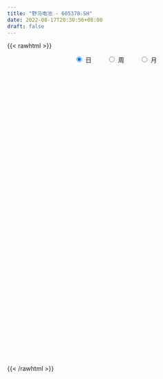 ```yaml
---
title: "野马电池 - 605378.SH"
date: 2022-08-17T20:30:56+08:00
draft: false
---
```

{{< rawhtml >}}
    <div style="text-align: center">
        <label style="padding: 1rem;"><input style="margin-right: .5rem" type="radio" name="period" value="D" checked onclick="period_change(this)">日</label>
        <label style="padding: 1rem;"><input style="margin-right: .5rem" type="radio" name="period" value="W" onclick="period_change(this)">周</label>
        <label style="padding: 1rem;"><input style="margin-right: .5rem" type="radio" name="period" value="M" onclick="period_change(this)">月</label>
    </div>
    <div id="chart" style="height: 700px;"></div> 
    <script type="text/javascript">
        const D_v = [2856.05,1821.22,909.51,3883.7,43154.77,141631.11,47531.79,239762.68,169492.71,156214.74,125359.36,135306.86,88510.97,115410.4,125873.43,87778.07,89611.93,85485.86,71542.22,69726.69,53769.96,54154.26,59767.43,55229.72,102512.65,68195.54,46681.76,56480.93,46809.6,41138.49,85953.56,83244.22,184332.09,140773.94,107998.79,94101.67,117476.88,124575.11,139258.17,80374.99,62470.61,94376.21,128752.16,128815.06,106561.53,90565.76,78640.22,97507.86,75741.31,68565.51,50036.19,44911.46,103587.7,119081.97,123130.74,105303.62,106320.57,92092.09,88730.72,93764.09,67056.76,66089.99,58460.1,82288.08,48167.03,59936.34,36374.84,33622.36,55511.78,44520.33,30145.0,37435.0,53822.94,38164.85,39397.57,32745.89,35977.44,27290.91,38012.23,26982.83,27098.36,34598.84,30177.97,39841.09,31782.84,29914.06,22612.99,25261.93,18629.87,18770.04,27559.45,20525.16,23152.12,22204.04,32977.92,30886.59,20792.04,31573.28,19077.65,17040.59,22161.73,19473.52,16375.73,18963.25,17007.97,35465.74,22892.46,16227.23,10975.99,20669.71,20243.53,10043.26,16549.0,10818.99,19920.0,10790.88,10706.26,7406.5,11993.69,10130.75,11187.26,34361.79,78749.59,38512.74,43847.68,28544.29,38959.09,57179.63,38049.65,34211.99,42188.85,29765.38,44290.46,20582.75,22636.2,17491.93,17534.97,14979.4,18209.05,21623.38,17266.4,14312.04,21081.99,25564.87,20538.53,20226.71,45976.73,32314.86,20060.83,49621.59,33089.06,24668.14,17873.12,30757.94,25849.75,23364.82,14424.63,49708.08,26504.17,20918.3,19095.77,11034.53,10761.15,12176.02,10649.73,24761.92,22096.01,30929.46,22689.19,15707.0,14027.65,29805.98,19194.19,22751.73,9101.19,8416.19,8465.18,7783.76,7412.22,10904.53,10210.73,7179.29,10238.24,6122.12,6353.73,11033.79,7606.0,10750.35,7498.23,11154.92,5389.0,13673.81,5748.92,5361.92,9830.84,5773.84,7809.0,5423.0,8209.73,6344.73,5484.53,6607.0,4235.45,3547.53,6059.35,4925.0,12675.0,9274.52,5128.0,5919.22,12229.53,13819.03,7298.0,6010.62,4532.63,5048.53,10768.53,6943.53,5649.53,7447.0,8963.0,6518.0,6451.0,6157.73,9703.53,10898.33,11397.14,6204.61,16653.06,54181.49,123684.62,85232.81,57734.15,42238.42,37225.26,31842.0,22189.53,26781.15,14036.0,15359.6,14091.0,15125.0,13967.0,10641.0,15666.0,11244.06,8592.0,11071.19,13507.0,15904.0,12509.73,14580.6,14486.0,14613.0,13096.46,10204.0,9213.0,6632.6,6932.73,9802.61,18453.73,13698.0,8626.59,12191.0,10374.05,15145.61,13411.06,13067.85,10692.0,13415.0,6831.0,34638.61,21034.46,15280.46,13353.0,18148.0,18499.73,20059.81,15859.0,16943.0,15354.0,10636.45,17901.45,11955.64,12514.0,11256.22,30438.0,79142.33,41504.43,63938.82,44760.74,40823.63,34483.0,26631.27,27197.19,14536.41,12522.13,29089.82,16862.27,9163.54,27856.76,16145.0,12761.54,13751.0,8359.53,36051.45,109823.03,71362.92,50234.54,36625.3,71716.9,40733.74,24353.6,52730.2,67165.69,40600.18,43806.56,29106.0,35297.82,87629.63,57709.26,52848.87,37063.47,81733.43,74194.95,44279.0,46881.98,54403.26,31741.0,32817.0]
const D_histogram = [0.0,0.1620968661,0.4328804864,0.7744742574,1.1605618414,1.5733507869,2.0012631006,2.1812795282,1.9668731045,1.4360636962,0.779993278,0.3875418881,0.0447180146,-0.1393644387,-0.1795217606,-0.2903285382,-0.5116987709,-0.7895971768,-0.8861713368,-0.8881778738,-0.9085538134,-0.8824212296,-0.9400921425,-0.8645196105,-0.6787059416,-0.6374818929,-0.5663383383,-0.5765215056,-0.5069191782,-0.4478762202,-0.3311556289,-0.0279326303,0.3980526831,0.5369586159,0.6022950335,0.6103399427,0.5570502931,0.7361517729,0.5239873261,0.2775383555,0.0735795135,0.1684292395,0.1599453661,0.2220676326,0.2717131099,0.2356499236,0.0540458162,0.0931120117,0.0397627058,-0.1926110823,-0.2941917636,-0.3620433239,-0.282480326,0.0346474239,0.0149129997,0.0728580761,0.249677837,0.1982446199,0.2421165889,0.30841079,0.2684324815,0.1639667164,-0.0358045863,-0.3619769791,-0.5662949168,-0.7862582501,-0.9229328516,-0.9202778804,-0.8008939156,-0.7806198402,-0.7706954025,-0.8285629123,-0.9916458522,-1.1524306492,-1.0984177931,-1.0160391782,-0.8227958005,-0.7074418633,-0.5279176581,-0.4338049979,-0.3282483741,-0.1998825516,-0.0871064766,0.0599626497,0.1294204631,0.1131117553,0.129159048,0.0654334708,0.0525402937,0.0337734137,-0.0522240155,-0.0359724103,-0.0444714149,-0.060916788,-0.0111424255,-0.0519965315,-0.1071895273,-0.2269444975,-0.2546498589,-0.2398583186,-0.1648358933,-0.0830606167,-0.0088083865,0.036434543,0.0495530745,0.1610750505,0.1838331899,0.1755091061,0.1707139874,0.0984317785,0.0084746047,-0.0642519705,-0.0392568871,-0.041024593,0.0178388457,0.0401025507,0.0247660403,0.0472367423,0.1067967219,0.1626253626,0.1585729725,0.3363720889,0.5095749947,0.5496788696,0.6217045645,0.6300498149,0.6195822725,0.6513429995,0.5398579928,0.4663712093,0.4501227989,0.3419408118,0.0642420413,-0.1042699161,-0.1799581275,-0.2486097186,-0.2569931231,-0.2380635641,-0.2101226121,-0.1475249905,-0.1057174228,-0.0782531519,-0.0399805202,0.0216585142,0.0748790973,0.0630648618,0.1475334468,0.200793974,0.2089080581,0.2931228741,0.3057197702,0.2899397402,0.2680271659,0.2600394063,0.2357166109,0.1655170585,0.1170906445,0.1388279455,0.0958729062,0.0067451022,-0.1098569262,-0.1620115656,-0.1923665465,-0.1776720977,-0.1657393745,-0.183865199,-0.1530915168,-0.0999527949,-0.0908752739,-0.1269139648,-0.1035364833,-0.0254004793,-0.0069639258,-0.0715687983,-0.094689708,-0.0922959501,-0.106372225,-0.1029878332,-0.088602119,-0.050004224,-0.04536507,-0.0327942677,-0.0439160713,-0.0353814626,-0.043611301,-0.0152310547,-0.001095233,-0.0247058398,-0.0279233252,-0.0634370298,-0.0871928039,-0.1659525518,-0.1987377495,-0.189686369,-0.2706029349,-0.3041337486,-0.3674163018,-0.367334327,-0.2635242745,-0.1691019953,-0.0921480878,-0.0395396938,-0.0252799483,0.0031824808,0.0435148123,0.0852444422,0.1465278753,0.156532104,0.1679758527,0.1538120479,0.1820639201,0.1437458874,0.1343072734,0.1093350321,0.1107862187,0.1195360473,0.1378729858,0.1181856111,0.0786188927,-0.0002307976,-0.0868048038,-0.1198772258,-0.1295343119,-0.1734914217,-0.2796434068,-0.3005132303,-0.2584927665,-0.2010036962,-0.0023576529,0.2883947521,0.4633489792,0.5663446988,0.4886365191,0.3982675516,0.2508239448,0.1985708867,0.1246668892,0.0056828158,-0.047901987,-0.1252243353,-0.183730015,-0.2595030578,-0.2828230903,-0.2860775693,-0.2657218879,-0.2648526218,-0.2213939648,-0.1689690915,-0.1298800439,-0.1730166832,-0.17696678,-0.2738077756,-0.3957287632,-0.3920590643,-0.3983150753,-0.333613518,-0.2589773534,-0.1993056045,-0.1178637335,-0.0299683371,0.0618999224,0.1334323812,0.183059372,0.224233978,0.2529740408,0.2897061383,0.3205653358,0.3479478965,0.369008356,0.313961746,0.2918784777,0.2628686126,0.241287908,0.243452132,0.2355801762,0.2436296456,0.2396212792,0.2692007562,0.2372580182,0.1838424959,0.0848878255,0.0504523663,0.0702718274,0.0648240147,0.0468678838,0.0557296119,0.1892987174,0.2755359498,0.2988780086,0.3740675475,0.3831479812,0.3615685816,0.3115066826,0.2595467317,0.1293954824,0.0384498769,-0.0328151564,-0.0247546779,-0.066258007,-0.10650598,-0.0778823124,-0.0839954219,-0.0852037261,-0.1468979195,-0.1746496744,-0.0497242542,0.0993667792,0.1994027312,0.2368281373,0.2159161929,0.2503029085,0.2129538614,0.162109064,0.171471651,0.2247093822,0.1872724411,0.1353813513,0.1125802282,-0.0333625784,-0.046459609,-0.0852654038,-0.0454207404,-0.0291023004,0.0386897959,0.1146809749,0.1494465576,0.1676968265,0.1104390285,0.0692308533,0.0183866744]
const D_fast = [0.0,0.2026210826,0.5816248245,1.1168371598,1.7930652042,2.5991918464,3.5274199353,4.252756245,4.5300680974,4.3582746131,3.8972025144,3.6016365965,3.2699922267,3.0510686637,2.9660309016,2.7826419895,2.4333470641,1.958049364,1.6399323698,1.4158813644,1.1683669714,0.9738942478,0.6812002992,0.5406429287,0.5567801121,0.4386336876,0.3681926577,0.2138791139,0.1567516467,0.1038255497,0.1377572338,0.4339970748,0.959495559,1.2326411457,1.4485513217,1.6091812166,1.6951541403,2.0582935632,1.977125948,1.8000615663,1.6144976027,1.7514546386,1.7829571067,1.9005962814,2.0181700361,2.0410193307,1.8729266774,1.9352708758,1.8918622463,1.6113356877,1.4362070655,1.2778446741,1.2867875906,1.6125771965,1.5965710223,1.6727306177,1.9119698378,1.9100977757,2.0144988919,2.1578957905,2.1850256023,2.1215515164,1.9128290671,1.4961624295,1.1502707626,0.7337428668,0.3663350524,0.1389205534,0.0580810394,-0.1167998453,-0.2995492582,-0.564557496,-0.975551899,-1.4244443583,-1.6450359505,-1.8166671302,-1.8291227025,-1.8906292312,-1.8430844406,-1.8574230297,-1.8339284996,-1.755533315,-1.664533859,-1.5024740704,-1.4006611412,-1.3886919101,-1.3403548554,-1.387722065,-1.3874801686,-1.3978036951,-1.4968571282,-1.4895986256,-1.509215484,-1.5408900541,-1.4939012979,-1.5477545368,-1.6297449144,-1.806236009,-1.8976038351,-1.9427768745,-1.9089634225,-1.8479533,-1.7759031665,-1.7215516012,-1.6960448011,-1.5442540625,-1.4755376256,-1.4399844329,-1.4021010547,-1.449775319,-1.5376138416,-1.6264034095,-1.6112225478,-1.623246402,-1.5599232519,-1.5276339092,-1.5367789095,-1.5024990219,-1.4162398619,-1.3197548805,-1.2841640275,-1.0222718888,-0.7216752344,-0.5441516421,-0.3166998061,-0.150842102,-0.0064140763,0.1881824006,0.2116618922,0.254767911,0.3510502003,0.3283534161,0.0667151559,-0.1278642804,-0.2485420237,-0.3793460445,-0.4519777298,-0.4925640618,-0.5171537628,-0.4914373888,-0.4760591769,-0.468158194,-0.4398806923,-0.3728270293,-0.3008866719,-0.2969346919,-0.1755827453,-0.0721237245,-0.0117826259,0.1457129087,0.2347397473,0.2914446523,0.3365388695,0.3935609614,0.4281673188,0.399347031,0.3801932782,0.4366375655,0.4176507528,0.3302092243,0.1861429644,0.0934854336,0.0150388161,-0.0146847596,-0.04418688,-0.1082790042,-0.1157782012,-0.087627678,-0.1012689755,-0.1690361576,-0.171542797,-0.0997569128,-0.0830613407,-0.1655584129,-0.2123517496,-0.2330319792,-0.2737013103,-0.2960638767,-0.3038286923,-0.2777318533,-0.2844339669,-0.2800617314,-0.3021625529,-0.3024733098,-0.3216059734,-0.2970334908,-0.2831714774,-0.3129585442,-0.3231568609,-0.3745298229,-0.4200837979,-0.5403316839,-0.6228013189,-0.6611715307,-0.8097388302,-0.9193030811,-1.0744397097,-1.1661913167,-1.1282623328,-1.0761155524,-1.0221986669,-0.9794751963,-0.9715354379,-0.9422773886,-0.8910663541,-0.8280256136,-0.7301102116,-0.680972957,-0.6275352451,-0.6032460379,-0.5294781856,-0.5318597466,-0.5077215422,-0.5053600255,-0.4762122842,-0.4375784437,-0.3847732588,-0.3749142307,-0.394826226,-0.4737336157,-0.5820088228,-0.6450505512,-0.6870912154,-0.7744211806,-0.9504840173,-1.0464821485,-1.0690848763,-1.06184673,-0.8637901,-0.5009390069,-0.2101475351,0.0344343592,0.0788853094,0.0880832297,0.0033456092,0.0007352727,-0.0420020025,-0.159565372,-0.2251256715,-0.3337541036,-0.4381922871,-0.5788410943,-0.6728668994,-0.7476407707,-0.7937155613,-0.8590594507,-0.8709492848,-0.8607666844,-0.8541476478,-0.9405384578,-0.9887302497,-1.1540231892,-1.3748763675,-1.4692214347,-1.5750562146,-1.5937580368,-1.5838662105,-1.5740208627,-1.5220449251,-1.441641613,-1.334298373,-1.2294078188,-1.1340159849,-1.0367828845,-0.9447993115,-0.8356406794,-0.724640148,-0.6102706132,-0.4969580646,-0.4735142381,-0.422627887,-0.385920599,-0.3471793266,-0.2841520695,-0.2331289813,-0.1641721005,-0.1082751471,-0.0113954811,0.0159762855,0.0085213871,-0.0692113268,-0.0910336944,-0.0536462765,-0.0428880856,-0.0491272455,-0.0263331145,0.1545606704,0.3096818903,0.4077434512,0.576449877,0.681317306,0.7501300518,0.7779448235,0.7908715555,0.6930691768,0.6117360405,0.5322672181,0.5341390271,0.4760711963,0.4091967283,0.4183498178,0.3912378529,0.3687286171,0.2703099439,0.1988957703,0.311390127,0.4853228551,0.6352094899,0.7318419304,0.7649090342,0.8618714769,0.8777608952,0.8674433638,0.9196738635,1.0290889403,1.0384701095,1.0204243575,1.0257682914,0.8714848403,0.8467729074,0.7866507617,0.81514024,0.8241831048,0.9016476502,1.0063090729,1.0784362949,1.1386107704,1.1089627296,1.0850622677,1.0388147574]
const D_slow = [0.0,0.0405242165,0.1487443381,0.3423629025,0.6325033628,1.0258410595,1.5261568347,2.0714767167,2.5631949929,2.9222109169,3.1172092364,3.2140947084,3.2252742121,3.1904331024,3.1455526623,3.0729705277,2.945045835,2.7476465408,2.5261037066,2.3040592381,2.0769207848,1.8563154774,1.6212924418,1.4051625391,1.2354860537,1.0761155805,0.9345309959,0.7904006195,0.663670825,0.5517017699,0.4689128627,0.4619297051,0.5614428759,0.6956825298,0.8462562882,0.9988412739,1.1381038472,1.3221417904,1.4531386219,1.5225232108,1.5409180892,1.5830253991,1.6230117406,1.6785286488,1.7464569262,1.8053694071,1.8188808612,1.8421588641,1.8520995406,1.80394677,1.7303988291,1.6398879981,1.5692679166,1.5779297726,1.5816580225,1.5998725415,1.6622920008,1.7118531558,1.772382303,1.8494850005,1.9165931209,1.9575848,1.9486336534,1.8581394086,1.7165656794,1.5200011169,1.289267904,1.0591984339,0.858974955,0.6638199949,0.4711461443,0.2640054162,0.0160939532,-0.2720137091,-0.5466181574,-0.800627952,-1.0063269021,-1.1831873679,-1.3151667824,-1.4236180319,-1.5056801254,-1.5556507633,-1.5774273825,-1.5624367201,-1.5300816043,-1.5018036654,-1.4695139034,-1.4531555358,-1.4400204623,-1.4315771089,-1.4446331128,-1.4536262153,-1.4647440691,-1.4799732661,-1.4827588724,-1.4957580053,-1.5225553871,-1.5792915115,-1.6429539762,-1.7029185559,-1.7441275292,-1.7648926834,-1.76709478,-1.7579861442,-1.7455978756,-1.705329113,-1.6593708155,-1.615493539,-1.5728150421,-1.5482070975,-1.5460884463,-1.562151439,-1.5719656607,-1.582221809,-1.5777620976,-1.5677364599,-1.5615449498,-1.5497357643,-1.5230365838,-1.4823802431,-1.442737,-1.3586439778,-1.2312502291,-1.0938305117,-0.9384043706,-0.7808919169,-0.6259963487,-0.4631605989,-0.3281961007,-0.2116032983,-0.0990725986,-0.0135873957,0.0024731147,-0.0235943644,-0.0685838962,-0.1307363259,-0.1949846067,-0.2545004977,-0.3070311507,-0.3439123983,-0.3703417541,-0.389905042,-0.3999001721,-0.3944855435,-0.3757657692,-0.3599995538,-0.3231161921,-0.2729176986,-0.220690684,-0.1474099655,-0.0709800229,0.0015049121,0.0685117036,0.1335215552,0.1924507079,0.2338299725,0.2631026336,0.29780962,0.3217778466,0.3234641221,0.2959998906,0.2554969992,0.2074053626,0.1629873381,0.1215524945,0.0755861948,0.0373133156,0.0123251169,-0.0103937016,-0.0421221928,-0.0680063136,-0.0743564335,-0.0760974149,-0.0939896145,-0.1176620415,-0.1407360291,-0.1673290853,-0.1930760436,-0.2152265733,-0.2277276293,-0.2390688968,-0.2472674638,-0.2582464816,-0.2670918472,-0.2779946725,-0.2818024361,-0.2820762444,-0.2882527044,-0.2952335357,-0.3110927931,-0.3328909941,-0.374379132,-0.4240635694,-0.4714851617,-0.5391358954,-0.6151693325,-0.707023408,-0.7988569897,-0.8647380583,-0.9070135571,-0.9300505791,-0.9399355025,-0.9462554896,-0.9454598694,-0.9345811663,-0.9132700558,-0.876638087,-0.837505061,-0.7955110978,-0.7570580858,-0.7115421058,-0.6756056339,-0.6420288156,-0.6146950576,-0.5869985029,-0.5571144911,-0.5226462446,-0.4930998418,-0.4734451187,-0.4735028181,-0.495204019,-0.5251733255,-0.5575569034,-0.6009297589,-0.6708406106,-0.7459689181,-0.8105921098,-0.8608430338,-0.8614324471,-0.789333759,-0.6734965142,-0.5319103395,-0.4097512098,-0.3101843219,-0.2474783357,-0.197835614,-0.1666688917,-0.1652481878,-0.1772236845,-0.2085297683,-0.2544622721,-0.3193380365,-0.3900438091,-0.4615632014,-0.5279936734,-0.5942068288,-0.64955532,-0.6917975929,-0.7242676039,-0.7675217747,-0.8117634697,-0.8802154136,-0.9791476044,-1.0771623704,-1.1767411393,-1.2601445188,-1.3248888571,-1.3747152582,-1.4041811916,-1.4116732759,-1.3961982953,-1.3628402,-1.317075357,-1.2610168625,-1.1977733523,-1.1253468177,-1.0452054838,-0.9582185097,-0.8659664207,-0.7874759842,-0.7145063647,-0.6487892116,-0.5884672346,-0.5276042016,-0.4687091575,-0.4078017461,-0.3478964263,-0.2805962373,-0.2212817327,-0.1753211087,-0.1540991524,-0.1414860608,-0.1239181039,-0.1077121003,-0.0959951293,-0.0820627263,-0.034738047,0.0341459405,0.1088654426,0.2023823295,0.2981693248,0.3885614702,0.4664381409,0.5313248238,0.5636736944,0.5732861636,0.5650823745,0.558893705,0.5423292033,0.5157027083,0.4962321302,0.4752332747,0.4539323432,0.4172078633,0.3735454447,0.3611143812,0.385956076,0.4358067588,0.4950137931,0.5489928413,0.6115685684,0.6648070338,0.7053342998,0.7482022125,0.8043795581,0.8511976684,0.8850430062,0.9131880632,0.9048474186,0.8932325164,0.8719161655,0.8605609804,0.8532854053,0.8629578542,0.891628098,0.9289897374,0.970913944,0.9985237011,1.0158314144,1.020428083]
const D_data = [['2021-04-12', 21.14, 25.37, 21.14, 25.37],['2021-04-13', 27.91, 27.91, 27.91, 27.91],['2021-04-14', 30.7, 30.7, 30.7, 30.7],['2021-04-15', 33.77, 33.77, 33.77, 33.77],['2021-04-16', 37.15, 37.15, 37.15, 37.15],['2021-04-19', 38.0, 40.87, 37.17, 40.87],['2021-04-20', 44.33, 44.96, 43.0, 44.96],['2021-04-21', 49.46, 45.44, 45.0, 49.46],['2021-04-22', 40.91, 42.4, 40.91, 45.03],['2021-04-23', 41.5, 38.17, 38.16, 41.5],['2021-04-26', 36.61, 34.7, 34.4, 36.66],['2021-04-27', 34.15, 36.08, 33.28, 37.88],['2021-04-28', 34.6, 35.34, 33.85, 35.59],['2021-04-29', 34.92, 36.32, 34.87, 38.38],['2021-04-30', 35.22, 37.84, 34.51, 38.33],['2021-05-06', 36.8, 36.8, 35.8, 37.35],['2021-05-07', 36.51, 34.62, 34.05, 36.78],['2021-05-10', 34.12, 32.44, 32.2, 34.21],['2021-05-11', 32.46, 33.4, 32.3, 33.81],['2021-05-12', 32.95, 33.95, 32.46, 34.71],['2021-05-13', 33.48, 33.25, 32.68, 34.09],['2021-05-14', 33.61, 33.41, 33.05, 34.27],['2021-05-17', 32.88, 31.79, 31.4, 32.92],['2021-05-18', 31.61, 33.0, 31.51, 33.0],['2021-05-19', 33.6, 34.66, 33.15, 36.3],['2021-05-20', 33.62, 33.1, 33.06, 34.5],['2021-05-21', 33.21, 33.44, 33.0, 34.56],['2021-05-24', 33.5, 32.25, 31.82, 33.89],['2021-05-25', 32.23, 33.08, 31.53, 33.08],['2021-05-26', 32.8, 33.0, 32.51, 33.46],['2021-05-27', 32.89, 33.96, 32.74, 35.78],['2021-05-28', 33.71, 37.36, 33.5, 37.36],['2021-05-31', 39.0, 41.1, 38.57, 41.1],['2021-06-01', 40.0, 39.5, 38.85, 41.77],['2021-06-02', 38.69, 39.7, 38.69, 40.98],['2021-06-03', 39.0, 39.8, 37.5, 40.75],['2021-06-04', 38.36, 39.53, 37.55, 43.0],['2021-06-07', 39.33, 43.48, 39.21, 43.48],['2021-06-08', 43.0, 39.19, 39.13, 43.48],['2021-06-09', 37.8, 38.05, 37.25, 39.11],['2021-06-10', 37.9, 37.72, 37.7, 38.88],['2021-06-11', 37.28, 41.49, 37.2, 41.49],['2021-06-15', 41.87, 40.79, 40.2, 43.17],['2021-06-16', 40.21, 42.21, 40.18, 43.36],['2021-06-17', 40.98, 42.8, 37.99, 42.82],['2021-06-18', 42.23, 42.22, 40.6, 43.5],['2021-06-21', 41.51, 40.18, 39.97, 41.87],['2021-06-22', 40.01, 42.88, 39.58, 43.0],['2021-06-23', 42.01, 42.0, 41.32, 42.75],['2021-06-24', 41.6, 39.18, 39.0, 41.8],['2021-06-25', 38.8, 39.97, 38.1, 41.0],['2021-06-28', 39.36, 39.91, 38.68, 40.09],['2021-06-29', 39.6, 41.76, 39.36, 43.75],['2021-06-30', 41.5, 45.94, 41.5, 45.94],['2021-07-01', 46.27, 42.77, 42.77, 46.27],['2021-07-02', 42.78, 44.11, 42.17, 45.6],['2021-07-05', 44.5, 46.6, 43.84, 48.3],['2021-07-06', 46.6, 44.5, 43.11, 46.6],['2021-07-07', 44.0, 46.1, 43.06, 46.98],['2021-07-08', 45.95, 47.16, 44.71, 47.5],['2021-07-09', 46.93, 46.4, 45.0, 46.93],['2021-07-12', 46.55, 45.65, 44.3, 46.8],['2021-07-13', 44.9, 43.96, 43.5, 45.2],['2021-07-14', 43.9, 41.06, 40.29, 43.9],['2021-07-15', 41.0, 41.03, 40.43, 41.96],['2021-07-16', 40.66, 39.37, 39.08, 41.5],['2021-07-19', 39.5, 38.96, 38.35, 39.68],['2021-07-20', 38.9, 39.77, 38.52, 39.79],['2021-07-21', 39.82, 41.01, 39.45, 41.57],['2021-07-22', 41.01, 39.62, 39.45, 41.04],['2021-07-23', 39.6, 39.03, 38.91, 40.19],['2021-07-26', 39.08, 37.46, 37.29, 39.83],['2021-07-27', 37.8, 34.83, 34.8, 37.8],['2021-07-28', 34.9, 33.1, 31.97, 35.0],['2021-07-29', 33.11, 34.54, 33.11, 35.4],['2021-07-30', 34.48, 34.32, 33.65, 34.86],['2021-08-02', 34.7, 35.59, 33.9, 35.87],['2021-08-03', 35.6, 34.68, 34.67, 35.6],['2021-08-04', 34.99, 35.61, 34.05, 35.77],['2021-08-05', 35.61, 34.7, 34.5, 35.61],['2021-08-06', 34.87, 34.87, 34.68, 35.6],['2021-08-09', 34.84, 35.36, 33.6, 35.37],['2021-08-10', 35.35, 35.48, 34.91, 35.68],['2021-08-11', 35.6, 36.38, 35.24, 36.45],['2021-08-12', 36.65, 35.85, 35.38, 36.65],['2021-08-13', 35.89, 34.8, 34.8, 35.91],['2021-08-16', 34.76, 35.09, 33.84, 35.1],['2021-08-17', 35.09, 33.83, 33.76, 35.3],['2021-08-18', 33.81, 34.1, 33.55, 34.19],['2021-08-19', 34.37, 33.77, 33.75, 34.37],['2021-08-20', 33.95, 32.43, 32.0, 33.95],['2021-08-23', 32.28, 33.28, 32.28, 33.41],['2021-08-24', 32.6, 32.75, 32.41, 33.15],['2021-08-25', 33.0, 32.33, 32.02, 33.0],['2021-08-26', 32.08, 33.01, 31.65, 33.53],['2021-08-27', 32.6, 31.66, 31.63, 32.65],['2021-08-30', 31.68, 30.94, 30.7, 31.92],['2021-08-31', 30.7, 29.3, 29.0, 30.85],['2021-09-01', 29.27, 29.63, 29.04, 29.87],['2021-09-02', 29.53, 29.69, 29.21, 29.95],['2021-09-03', 29.5, 30.28, 29.36, 30.8],['2021-09-06', 30.28, 30.44, 29.68, 30.5],['2021-09-07', 30.41, 30.48, 30.18, 30.58],['2021-09-08', 30.48, 30.2, 30.05, 30.8],['2021-09-09', 30.18, 29.74, 29.58, 30.18],['2021-09-10', 29.79, 31.15, 29.66, 31.5],['2021-09-13', 31.16, 30.3, 30.27, 31.26],['2021-09-14', 30.01, 29.86, 29.7, 30.28],['2021-09-15', 29.61, 29.78, 29.4, 29.98],['2021-09-16', 29.52, 28.61, 28.6, 30.0],['2021-09-17', 28.61, 27.77, 27.3, 28.78],['2021-09-22', 27.05, 27.3, 27.0, 27.63],['2021-09-23', 27.3, 28.13, 27.3, 28.48],['2021-09-24', 28.18, 27.6, 27.5, 28.19],['2021-09-27', 27.62, 28.28, 27.14, 28.6],['2021-09-28', 28.29, 27.84, 27.52, 28.54],['2021-09-29', 27.75, 27.19, 27.12, 27.94],['2021-09-30', 27.41, 27.49, 27.32, 27.73],['2021-10-08', 27.6, 28.02, 27.55, 28.08],['2021-10-11', 28.01, 28.18, 27.68, 28.24],['2021-10-12', 28.18, 27.49, 27.24, 28.18],['2021-10-13', 27.48, 30.24, 27.48, 30.24],['2021-10-14', 30.79, 31.29, 30.02, 32.59],['2021-10-15', 30.81, 30.46, 30.0, 30.98],['2021-10-18', 30.33, 31.49, 30.11, 31.86],['2021-10-19', 31.5, 31.29, 30.71, 31.53],['2021-10-20', 30.82, 31.45, 30.11, 32.0],['2021-10-21', 31.33, 32.47, 30.74, 33.3],['2021-10-22', 32.13, 30.88, 30.71, 32.44],['2021-10-25', 30.48, 31.22, 30.2, 32.32],['2021-10-26', 31.06, 32.04, 31.01, 33.42],['2021-10-27', 31.56, 30.86, 30.3, 31.74],['2021-10-28', 30.4, 27.85, 27.77, 30.4],['2021-10-29', 27.54, 27.99, 27.35, 28.27],['2021-11-01', 28.0, 28.37, 27.45, 28.9],['2021-11-02', 28.3, 27.88, 27.48, 28.62],['2021-11-03', 27.66, 28.2, 27.4, 28.43],['2021-11-04', 28.1, 28.34, 27.97, 28.45],['2021-11-05', 28.34, 28.36, 28.04, 28.8],['2021-11-08', 28.05, 28.85, 27.88, 28.89],['2021-11-09', 29.0, 28.72, 28.55, 29.12],['2021-11-10', 28.85, 28.6, 28.11, 28.96],['2021-11-11', 28.62, 28.81, 28.57, 29.2],['2021-11-12', 28.87, 29.31, 28.47, 29.36],['2021-11-15', 29.3, 29.5, 29.03, 29.6],['2021-11-16', 29.49, 28.8, 28.7, 29.49],['2021-11-17', 29.15, 30.24, 28.92, 30.99],['2021-11-18', 30.01, 30.32, 29.91, 30.55],['2021-11-19', 30.3, 30.05, 29.7, 30.3],['2021-11-22', 30.05, 31.43, 29.77, 33.0],['2021-11-23', 31.2, 31.02, 31.01, 31.75],['2021-11-24', 30.52, 30.89, 30.51, 31.39],['2021-11-25', 31.0, 30.94, 30.42, 31.1],['2021-11-26', 30.99, 31.26, 30.66, 31.75],['2021-11-29', 30.52, 31.19, 29.82, 31.62],['2021-11-30', 31.19, 30.55, 30.35, 31.5],['2021-12-01', 30.45, 30.65, 30.4, 30.74],['2021-12-02', 30.4, 31.6, 30.0, 32.11],['2021-12-03', 31.26, 30.87, 30.8, 31.5],['2021-12-06', 30.84, 30.02, 29.76, 30.84],['2021-12-07', 29.98, 29.12, 28.61, 30.3],['2021-12-08', 28.81, 29.4, 28.81, 29.55],['2021-12-09', 29.55, 29.34, 29.2, 29.63],['2021-12-10', 29.34, 29.74, 28.9, 29.88],['2021-12-13', 29.7, 29.66, 29.51, 29.93],['2021-12-14', 28.9, 29.14, 28.22, 29.31],['2021-12-15', 28.9, 29.66, 28.85, 29.81],['2021-12-16', 29.5, 30.07, 29.05, 30.63],['2021-12-17', 29.77, 29.61, 29.39, 30.59],['2021-12-20', 29.61, 28.88, 28.87, 29.72],['2021-12-21', 29.08, 29.49, 28.92, 29.67],['2021-12-22', 29.8, 30.39, 29.7, 31.6],['2021-12-23', 30.48, 29.88, 29.88, 30.52],['2021-12-24', 29.83, 28.67, 28.61, 29.98],['2021-12-27', 28.6, 28.87, 28.35, 28.88],['2021-12-28', 28.91, 29.04, 28.72, 29.1],['2021-12-29', 29.03, 28.7, 28.66, 29.03],['2021-12-30', 28.66, 28.78, 28.66, 29.0],['2021-12-31', 28.78, 28.86, 28.72, 29.0],['2022-01-04', 28.96, 29.22, 28.84, 29.25],['2022-01-05', 29.23, 28.84, 28.65, 29.27],['2022-01-06', 28.48, 28.92, 28.48, 29.1],['2022-01-07', 28.94, 28.56, 28.53, 29.0],['2022-01-10', 28.51, 28.73, 28.25, 28.88],['2022-01-11', 28.78, 28.45, 28.4, 28.85],['2022-01-12', 28.46, 28.9, 28.46, 29.06],['2022-01-13', 28.9, 28.79, 28.68, 28.99],['2022-01-14', 28.6, 28.24, 28.15, 28.87],['2022-01-17', 28.1, 28.36, 28.0, 28.46],['2022-01-18', 28.22, 27.77, 27.75, 28.36],['2022-01-19', 27.77, 27.65, 27.6, 27.92],['2022-01-20', 27.65, 26.53, 26.41, 27.74],['2022-01-21', 26.5, 26.6, 26.28, 26.63],['2022-01-24', 26.61, 26.84, 26.61, 26.97],['2022-01-25', 26.84, 25.26, 25.26, 26.84],['2022-01-26', 25.1, 25.23, 25.04, 25.79],['2022-01-27', 25.26, 24.23, 24.23, 25.5],['2022-01-28', 24.44, 24.45, 24.03, 24.76],['2022-02-07', 24.79, 25.66, 24.79, 26.11],['2022-02-08', 25.7, 25.78, 25.2, 25.89],['2022-02-09', 25.78, 25.79, 25.52, 25.99],['2022-02-10', 25.78, 25.65, 25.43, 25.87],['2022-02-11', 25.63, 25.19, 25.14, 25.66],['2022-02-14', 25.11, 25.34, 25.02, 25.55],['2022-02-15', 25.34, 25.56, 25.09, 25.75],['2022-02-16', 25.58, 25.72, 25.51, 25.83],['2022-02-17', 25.74, 26.21, 25.53, 26.24],['2022-02-18', 25.99, 25.76, 25.53, 25.99],['2022-02-21', 25.67, 25.85, 25.45, 25.93],['2022-02-22', 25.77, 25.54, 25.22, 25.9],['2022-02-23', 25.57, 26.14, 25.57, 26.28],['2022-02-24', 26.5, 25.31, 24.81, 26.5],['2022-02-25', 25.53, 25.56, 25.31, 25.96],['2022-02-28', 25.79, 25.28, 25.02, 25.8],['2022-03-01', 25.31, 25.55, 25.31, 25.78],['2022-03-02', 25.27, 25.68, 25.27, 25.77],['2022-03-03', 25.78, 25.9, 25.63, 26.26],['2022-03-04', 25.71, 25.45, 25.45, 26.08],['2022-03-07', 25.44, 25.05, 25.0, 25.44],['2022-03-08', 25.02, 24.2, 23.99, 25.2],['2022-03-09', 24.16, 23.55, 22.79, 24.75],['2022-03-10', 23.87, 23.74, 23.65, 24.3],['2022-03-11', 23.57, 23.74, 22.91, 23.79],['2022-03-14', 23.6, 22.96, 22.9, 23.7],['2022-03-15', 22.85, 21.5, 21.47, 22.88],['2022-03-16', 21.61, 21.89, 20.73, 21.93],['2022-03-17', 22.0, 22.4, 22.0, 22.79],['2022-03-18', 22.37, 22.56, 22.2, 22.65],['2022-03-21', 22.62, 24.82, 22.62, 24.82],['2022-03-22', 25.0, 27.3, 24.8, 27.3],['2022-03-23', 28.0, 27.31, 27.13, 30.03],['2022-03-24', 25.39, 27.49, 25.05, 28.9],['2022-03-25', 26.82, 25.65, 25.65, 27.0],['2022-03-28', 25.77, 25.34, 25.09, 26.66],['2022-03-29', 24.94, 24.2, 24.04, 25.66],['2022-03-30', 24.51, 25.0, 23.74, 25.09],['2022-03-31', 24.88, 24.49, 24.4, 25.01],['2022-04-01', 24.59, 23.43, 23.39, 24.59],['2022-04-06', 23.37, 23.74, 23.35, 23.89],['2022-04-07', 23.68, 22.99, 22.91, 23.85],['2022-04-08', 23.03, 22.7, 22.31, 23.27],['2022-04-11', 22.77, 21.9, 21.62, 22.93],['2022-04-12', 21.96, 22.02, 21.05, 22.03],['2022-04-13', 22.02, 21.91, 21.3, 22.1],['2022-04-14', 22.01, 21.96, 21.83, 22.57],['2022-04-15', 21.78, 21.48, 21.1, 21.78],['2022-04-18', 21.48, 21.85, 21.07, 21.85],['2022-04-19', 21.85, 21.97, 21.7, 22.16],['2022-04-20', 21.9, 21.83, 21.59, 22.53],['2022-04-21', 21.65, 20.56, 20.52, 21.96],['2022-04-22', 20.25, 20.67, 19.91, 20.98],['2022-04-25', 20.47, 18.93, 18.88, 20.47],['2022-04-26', 18.8, 17.62, 17.57, 19.37],['2022-04-27', 17.2, 18.41, 17.08, 18.51],['2022-04-28', 18.2, 17.8, 17.46, 18.34],['2022-04-29', 17.99, 18.38, 17.85, 18.46],['2022-05-05', 18.38, 18.46, 18.3, 18.8],['2022-05-06', 18.18, 18.26, 17.9, 18.38],['2022-05-09', 18.05, 18.59, 18.05, 18.69],['2022-05-10', 18.68, 18.87, 18.3, 18.93],['2022-05-11', 18.8, 19.22, 18.77, 19.85],['2022-05-12', 19.19, 19.29, 18.92, 19.44],['2022-05-13', 19.3, 19.28, 18.98, 19.57],['2022-05-16', 19.51, 19.4, 19.08, 19.81],['2022-05-17', 19.4, 19.45, 19.02, 19.6],['2022-05-18', 19.45, 19.78, 19.28, 19.95],['2022-05-19', 19.64, 19.98, 19.4, 20.16],['2022-05-20', 20.1, 20.22, 19.9, 20.3],['2022-05-23', 20.22, 20.43, 20.06, 20.5],['2022-05-24', 20.44, 19.54, 19.19, 20.66],['2022-05-25', 19.54, 19.88, 19.54, 19.92],['2022-05-26', 19.86, 19.78, 19.39, 21.28],['2022-05-27', 19.49, 19.85, 19.05, 20.22],['2022-05-30', 20.0, 20.21, 19.62, 20.4],['2022-05-31', 20.4, 20.19, 19.75, 20.4],['2022-06-01', 20.08, 20.52, 20.08, 20.63],['2022-06-02', 20.12, 20.52, 19.97, 20.6],['2022-06-06', 20.46, 21.17, 20.18, 21.19],['2022-06-07', 21.12, 20.56, 20.4, 21.2],['2022-06-08', 20.54, 20.2, 19.78, 20.68],['2022-06-09', 20.19, 19.3, 19.23, 20.19],['2022-06-10', 19.1, 19.78, 19.1, 19.83],['2022-06-13', 19.75, 20.45, 19.49, 20.64],['2022-06-14', 20.2, 20.21, 19.71, 20.39],['2022-06-15', 20.2, 20.02, 20.0, 20.53],['2022-06-16', 20.03, 20.36, 19.89, 20.5],['2022-06-17', 20.22, 22.4, 20.15, 22.4],['2022-06-20', 23.22, 22.59, 22.56, 24.18],['2022-06-21', 22.99, 22.34, 21.85, 23.18],['2022-06-22', 22.1, 23.55, 22.02, 24.5],['2022-06-23', 23.1, 23.29, 22.3, 23.45],['2022-06-24', 23.5, 23.22, 22.68, 23.8],['2022-06-27', 23.41, 23.0, 22.58, 23.55],['2022-06-28', 23.0, 23.0, 22.6, 23.11],['2022-06-29', 22.98, 21.76, 21.76, 22.98],['2022-06-30', 21.75, 21.8, 21.74, 22.18],['2022-07-01', 21.79, 21.69, 21.55, 21.95],['2022-07-04', 21.67, 22.57, 21.2, 23.0],['2022-07-05', 22.5, 21.9, 21.77, 22.57],['2022-07-06', 21.91, 21.7, 21.6, 22.2],['2022-07-07', 21.67, 22.53, 21.39, 22.92],['2022-07-08', 22.5, 22.16, 22.11, 22.6],['2022-07-11', 22.01, 22.2, 21.61, 22.5],['2022-07-12', 22.01, 21.24, 21.24, 22.2],['2022-07-13', 21.2, 21.35, 21.1, 21.66],['2022-07-14', 21.54, 23.49, 21.35, 23.49],['2022-07-15', 24.27, 24.61, 23.96, 25.84],['2022-07-18', 24.12, 24.85, 23.64, 24.99],['2022-07-19', 24.0, 24.68, 24.0, 25.28],['2022-07-20', 24.5, 24.25, 24.13, 24.83],['2022-07-21', 24.28, 25.25, 23.84, 25.88],['2022-07-22', 24.88, 24.62, 24.07, 24.99],['2022-07-25', 24.4, 24.46, 23.9, 24.8],['2022-07-26', 24.68, 25.34, 23.62, 25.68],['2022-07-27', 24.8, 26.33, 24.8, 26.49],['2022-07-28', 26.0, 25.52, 25.46, 26.11],['2022-07-29', 25.52, 25.35, 25.35, 26.49],['2022-08-01', 25.35, 25.74, 24.36, 25.97],['2022-08-02', 25.01, 23.9, 23.73, 25.29],['2022-08-03', 23.9, 25.23, 23.9, 26.29],['2022-08-04', 24.65, 24.84, 24.37, 25.7],['2022-08-05', 24.7, 25.9, 24.7, 26.64],['2022-08-08', 25.75, 25.85, 25.15, 26.11],['2022-08-09', 25.86, 26.85, 25.68, 27.66],['2022-08-10', 26.32, 27.53, 26.14, 29.38],['2022-08-11', 27.38, 27.55, 26.74, 27.57],['2022-08-12', 27.36, 27.75, 26.99, 27.88],['2022-08-15', 27.75, 26.95, 26.81, 28.75],['2022-08-16', 26.94, 27.1, 26.53, 27.25],['2022-08-17', 27.0, 26.91, 26.38, 27.5]]
const W_v = [52625.25,754633.0299999999,590461.02,177390.0,334678.99,332387.1,313626.8,644683.37,501055.09,454694.51,370491.09,496015.49,447964.23,314941.54,200174.31,201566.25,155361.77,166314.8,112834.28,129745.83,110645.29,107286.21,91008.92,37411.25,48823.64,11993.69,172942.13,206580.34,171039.43,90851.55,99848.68,139117.66,156009.85,139851.45,73985.77,111126.31,101486.55,41178.54,38532.79,41865.99,43464.88,34198.6,30881.44,36481.4,44393.78,33303.84,35028.53,44361.34,337486.13,160276.36,43486.6,66643.06,61583.92,66980.06,15845.6,57513.66,64189.57,86611.07,65281.19,78852.26,84065.31,270169.95,115370.0,99117.39,180746.55,270673.4,228656.23,262591.58,284152.83,118961.26]
const W_histogram = [0.0,0.0650940171,0.0812731585,-0.1186730203,-0.3150568695,-0.4190611722,-0.2105058501,0.0718218488,0.3720231538,0.5883465978,0.5492393921,0.7586263121,0.9929963867,0.6336954857,0.3466241162,-0.1597996442,-0.4411165358,-0.6051552645,-0.8324884872,-0.9835706175,-1.1156270838,-1.0827035311,-1.2168569766,-1.2410703383,-1.1884483708,-1.0468740189,-0.7326898217,-0.4540289049,-0.4224428013,-0.338365783,-0.1880104835,-0.01696831,0.188106658,0.3012253585,0.302866158,0.2976761261,0.2361059595,0.2140012536,0.1860330917,0.154155606,0.0369082344,-0.1603321567,-0.2125724777,-0.181555547,-0.1487063421,-0.1103481912,-0.1724046936,-0.2599297439,-0.0857359219,-0.0953096944,-0.1242580129,-0.1948198489,-0.2611559874,-0.4152210057,-0.4767657403,-0.4032554946,-0.2531352443,-0.1458910722,-0.0044398263,0.061063856,0.289819439,0.493374053,0.5193665095,0.5591554643,0.7305905402,0.818171681,0.892687591,0.9415864252,1.0526825118,1.0228699989]
const W_fast = [0.0,0.0813675214,0.1178649524,-0.1117494814,-0.3868975481,-0.5956671438,-0.4397382842,-0.1394551231,0.2537519703,0.6171620637,0.715364706,1.1144082041,1.5970273754,1.3961503458,1.1957350053,0.6493613339,0.2577653084,-0.0575622365,-0.493017581,-0.8899923656,-1.3009556029,-1.538707933,-1.9770756226,-2.3115565689,-2.5560466941,-2.6761908469,-2.5451791052,-2.3800254146,-2.4540500113,-2.4545644387,-2.3512117601,-2.1844116642,-1.9323100316,-1.7438849915,-1.6665276524,-1.5972986529,-1.5998423295,-1.568446722,-1.5499066111,-1.5432451952,-1.6512655082,-1.8885889385,-1.9939723789,-2.008344335,-2.0126717156,-2.0019006125,-2.1070582883,-2.2595657745,-2.106805933,-2.1402071292,-2.2002199509,-2.3194867491,-2.4511118845,-2.7089821542,-2.8897183239,-2.9170219518,-2.8301855126,-2.7594141085,-2.6190728192,-2.538303173,-2.2370927302,-1.9101946029,-1.7543605191,-1.5747826982,-1.2206999873,-0.9285759262,-0.6308881184,-0.346592678,0.0276740367,0.2535790235]
const W_slow = [0.0,0.0162735043,0.0365917939,0.0069235388,-0.0718406785,-0.1766059716,-0.2292324341,-0.2112769719,-0.1182711835,0.028815466,0.166125314,0.355781892,0.6040309887,0.7624548601,0.8491108891,0.8091609781,0.6988818442,0.547593028,0.3394709062,0.0935782519,-0.1853285191,-0.4560044019,-0.760218646,-1.0704862306,-1.3675983233,-1.629316828,-1.8124892834,-1.9259965097,-2.03160721,-2.1161986557,-2.1632012766,-2.1674433541,-2.1204166896,-2.04511035,-1.9693938105,-1.894974779,-1.8359482891,-1.7824479757,-1.7359397027,-1.6974008012,-1.6881737426,-1.7282567818,-1.7813999012,-1.826788788,-1.8639653735,-1.8915524213,-1.9346535947,-1.9996360307,-2.0210700111,-2.0448974348,-2.075961938,-2.1246669002,-2.1899558971,-2.2937611485,-2.4129525836,-2.5137664572,-2.5770502683,-2.6135230363,-2.6146329929,-2.5993670289,-2.5269121692,-2.4035686559,-2.2737270285,-2.1339381625,-1.9512905274,-1.7467476072,-1.5235757094,-1.2881791031,-1.0250084752,-0.7692909754]
const W_data = [['2021-04-16', 21.14, 37.15, 21.14, 37.15],['2021-04-23', 38.0, 38.17, 37.17, 49.46],['2021-04-30', 36.61, 37.84, 33.28, 38.38],['2021-05-07', 36.8, 34.62, 34.05, 37.35],['2021-05-14', 34.12, 33.41, 32.2, 34.71],['2021-05-21', 32.88, 33.44, 31.4, 36.3],['2021-05-28', 33.5, 37.36, 31.53, 37.36],['2021-06-04', 39.0, 39.53, 37.5, 43.0],['2021-06-11', 39.33, 41.49, 37.2, 43.48],['2021-06-18', 41.87, 42.22, 37.99, 43.5],['2021-06-25', 41.51, 39.97, 38.1, 43.0],['2021-07-02', 39.36, 44.11, 38.68, 46.27],['2021-07-09', 44.5, 46.4, 43.06, 48.3],['2021-07-16', 46.55, 39.37, 39.08, 46.8],['2021-07-23', 39.5, 39.03, 38.35, 41.57],['2021-07-30', 39.08, 34.32, 31.97, 39.83],['2021-08-06', 34.7, 34.87, 33.9, 35.87],['2021-08-13', 34.84, 34.8, 33.6, 36.65],['2021-08-20', 34.76, 32.43, 32.0, 35.3],['2021-08-27', 32.28, 31.66, 31.63, 33.53],['2021-09-03', 31.68, 30.28, 29.0, 31.92],['2021-09-10', 30.28, 31.15, 29.58, 31.5],['2021-09-17', 31.16, 27.77, 27.3, 31.26],['2021-09-24', 27.05, 27.6, 27.0, 28.48],['2021-09-30', 27.62, 27.49, 27.12, 28.6],['2021-10-08', 27.6, 28.02, 27.55, 28.08],['2021-10-15', 28.01, 30.46, 27.24, 32.59],['2021-10-22', 30.33, 30.88, 30.11, 33.3],['2021-10-29', 30.48, 27.99, 27.35, 33.42],['2021-11-05', 28.0, 28.36, 27.4, 28.9],['2021-11-12', 28.05, 29.31, 27.88, 29.36],['2021-11-19', 29.3, 30.05, 28.7, 30.99],['2021-11-26', 30.05, 31.26, 29.77, 33.0],['2021-12-03', 30.52, 30.87, 29.82, 32.11],['2021-12-10', 30.84, 29.74, 28.61, 30.84],['2021-12-17', 29.7, 29.61, 28.22, 30.63],['2021-12-24', 29.61, 28.67, 28.61, 31.6],['2021-12-31', 28.6, 28.86, 28.35, 29.1],['2022-01-07', 28.96, 28.56, 28.48, 29.27],['2022-01-14', 28.51, 28.24, 28.15, 29.06],['2022-01-21', 28.1, 26.6, 26.28, 28.46],['2022-01-28', 26.61, 24.45, 24.03, 26.97],['2022-02-11', 24.79, 25.19, 24.79, 26.11],['2022-02-18', 25.11, 25.76, 25.02, 26.24],['2022-02-25', 25.67, 25.56, 24.81, 26.5],['2022-03-04', 25.79, 25.45, 25.02, 26.26],['2022-03-11', 25.44, 23.74, 22.79, 25.44],['2022-03-18', 23.6, 22.56, 20.73, 23.7],['2022-03-25', 22.62, 25.65, 22.62, 30.03],['2022-04-01', 25.77, 23.43, 23.39, 26.66],['2022-04-08', 23.37, 22.7, 22.31, 23.89],['2022-04-15', 22.77, 21.48, 21.05, 22.93],['2022-04-22', 21.48, 20.67, 19.91, 22.53],['2022-04-29', 20.47, 18.38, 17.08, 20.47],['2022-05-06', 18.38, 18.26, 17.9, 18.8],['2022-05-13', 18.05, 19.28, 18.05, 19.85],['2022-05-20', 19.51, 20.22, 19.02, 20.3],['2022-05-27', 20.22, 19.85, 19.05, 21.28],['2022-06-02', 20.0, 20.52, 19.62, 20.63],['2022-06-10', 20.46, 19.78, 19.1, 21.2],['2022-06-17', 19.75, 22.4, 19.49, 22.4],['2022-06-24', 23.22, 23.22, 21.85, 24.5],['2022-07-01', 23.41, 21.69, 21.55, 23.55],['2022-07-08', 21.67, 22.16, 21.2, 23.0],['2022-07-15', 22.01, 24.61, 21.1, 25.84],['2022-07-22', 24.12, 24.62, 23.64, 25.88],['2022-07-29', 24.4, 25.35, 23.62, 26.49],['2022-08-05', 25.35, 25.9, 23.73, 26.64],['2022-08-12', 25.75, 27.75, 25.15, 29.38],['2022-08-19', 27.75, 26.91, 26.38, 28.75]]
const M_v = [1397719.2999999998,1342414.9800000002,2054173.1000000001,1393080.6899999999,616622.0,342809.99,562555.59,535042.3099999999,418414.0499999999,158062.26,117767.24,577664.4300000001,265474.79,252793.36,572583.12,791715.6999999997,665705.67]
const M_histogram = [0.0,0.208045584,0.6359417472,0.1273167839,-0.5207321165,-1.0161558907,-1.2402114315,-1.148142179,-1.1313666757,-1.3336686675,-1.3252349251,-1.2855223549,-1.5648666259,-1.5205433105,-1.2849728308,-0.8151463467,-0.3482610856]
const M_fast = [0.0,0.2600569801,0.84693858,0.3701428127,-0.4080891168,-1.1575518636,-1.6916602623,-1.8866265546,-2.1526927203,-2.6884118789,-3.0112868678,-3.2929548863,-3.9635158137,-4.2993283259,-4.385001054,-4.1189611566,-3.7391411668]
const M_slow = [0.0,0.052011396,0.2109968328,0.2428260288,0.1126429997,-0.141395973,-0.4514488308,-0.7384843756,-1.0213260445,-1.3547432114,-1.6860519427,-2.0074325314,-2.3986491879,-2.7787850155,-3.1000282232,-3.3038148099,-3.3908800813]
const M_data = [['2021-04-30', 21.14, 37.84, 21.14, 49.46],['2021-05-31', 36.8, 41.1, 31.4, 41.1],['2021-06-30', 40.0, 45.94, 37.2, 45.94],['2021-07-30', 46.27, 34.32, 31.97, 48.3],['2021-08-31', 34.7, 29.3, 29.0, 36.65],['2021-09-30', 29.27, 27.49, 27.0, 31.5],['2021-10-29', 27.6, 27.99, 27.24, 33.42],['2021-11-30', 28.0, 30.55, 27.4, 33.0],['2021-12-31', 30.45, 28.86, 28.22, 32.11],['2022-01-28', 28.96, 24.45, 24.03, 29.27],['2022-02-28', 24.79, 25.28, 24.79, 26.5],['2022-03-31', 25.31, 24.49, 20.73, 30.03],['2022-04-29', 24.59, 18.38, 17.08, 24.59],['2022-05-31', 18.38, 20.19, 17.9, 21.28],['2022-06-30', 20.08, 21.8, 19.1, 24.5],['2022-07-29', 21.79, 25.35, 21.1, 26.49],['2022-08-31', 25.35, 26.91, 23.73, 29.38]]
        const D_a = [null,null,null,null,null,null,null,49.46,null,null,null,null,null,null,null,null,null,null,null,null,null,null,31.4,null,null,null,null,null,null,null,null,null,null,null,null,null,null,43.48,null,null,null,null,null,null,37.99,null,null,null,null,null,null,null,null,null,null,null,48.3,null,null,null,null,null,null,null,null,null,null,null,null,null,null,null,null,31.97,null,null,null,null,null,null,null,null,null,null,36.65,null,null,null,null,null,null,null,null,null,null,null,null,29.0,null,null,null,null,null,null,null,31.5,null,null,null,null,null,27.0,null,null,null,null,null,null,null,null,null,null,null,null,null,null,null,null,null,null,33.42,null,null,null,null,null,27.4,null,null,null,null,null,null,null,null,null,null,null,null,33.0,null,null,null,null,null,null,null,null,null,null,null,null,null,null,null,28.22,null,null,null,null,null,31.6,null,null,null,null,null,null,null,null,null,null,null,null,null,null,null,null,null,null,null,null,null,null,null,null,null,24.03,null,null,null,null,null,null,null,null,null,null,null,null,null,26.5,null,null,null,null,null,null,null,null,null,null,null,null,null,20.73,null,null,null,null,30.03,null,null,null,null,null,null,null,null,null,null,null,21.05,null,null,null,null,null,22.53,null,null,null,null,17.08,null,null,null,null,null,null,null,null,null,null,null,null,null,null,null,20.66,null,null,null,null,null,null,null,null,null,null,null,19.1,null,null,null,null,null,null,null,24.5,null,null,null,null,null,null,null,21.2,null,null,null,null,null,null,null,null,null,null,null,null,null,null,null,null,null,null,null,null,null,null,null,null,null,null,29.38,null,null,null,null,null]
const W_a = [null,49.46,null,null,null,null,null,null,null,null,null,null,null,null,null,null,null,null,null,null,null,null,null,27.0,null,null,null,null,33.42,null,null,null,null,null,null,null,null,null,null,null,null,null,null,null,null,null,null,null,null,null,null,null,null,17.08,null,null,null,null,null,null,null,24.5,null,null,null,null,null,null,null,null]
const M_a = [null,null,null,48.3,null,null,null,null,null,null,null,null,17.08,null,null,null,null]
        const D_b = [[{ coord: ['2021-04-21', 43.48] }, { coord: ['2021-07-05', 37.99] }],[{ coord: ['2021-08-31', 31.5] }, { coord: ['2021-12-22', 29.0] }],[{ coord: ['2022-01-28', 26.5] }, { coord: ['2022-03-23', 24.03] }],[{ coord: ['2022-04-27', 20.66] }, { coord: ['2022-06-22', 19.1] }]]
const W_b = [[{ coord: ['2021-04-23', 33.42] }, { coord: ['2022-04-29', 27.0] }]]
const M_b = []
    </script>
{{< /rawhtml >}}